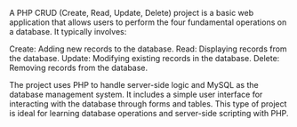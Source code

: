 A PHP CRUD (Create, Read, Update, Delete) project is a basic web application that allows users to perform the four fundamental operations on a database. It typically involves:

Create: Adding new records to the database.
Read: Displaying records from the database.
Update: Modifying existing records in the database.
Delete: Removing records from the database.


The project uses PHP to handle server-side logic and MySQL as the database management system. It includes a simple user interface for interacting with the database through forms and tables. This type of project is ideal for learning database operations and server-side scripting with PHP.
